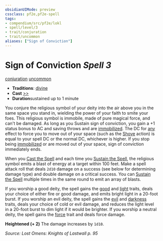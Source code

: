 ```yaml
---
obsidianUIMode: preview
cssclass: pf2e,pf2e-spell
tags:
- compendium/src/pf2e/lokl
- spell/level/3
- trait/conjuration
- trait/uncommon
aliases: ["Sign of Conviction"]
---
```

# Sign of Conviction *Spell 3*   
[conjuration](../../Rules/traits/conjuration.md)  [uncommon](../../Rules/traits/uncommon.md)  

- **Traditions**: [divine](../../Rules/traits/divine.md)
- **Cast** [>>](../../Rules/core-rulebook/chapter-9-playing-the-game.md#Actions "Two-Action") 
- **Duration**sustained up to 1 minute

You conjure the religious symbol of your deity into the air above you in the same space you stand in, wielding the power of your faith to smite your foes. This religious symbol is immobile, made of pure magical force, and can't be damaged. As long as you Sustain sign of conviction, you gain a +1 status bonus to AC and saving throws and are [immobilized](../../Rules/conditions.md#Immobilized). The DC for [any](../../Rules/traits/any-b1.md) effect to force you to move out of your space (such as the [Shove](../../Rules/actions/shove.md) action) is equal to your spell DC or the normal DC, whichever is higher. If you stop being [immobilized](../../Rules/conditions.md#Immobilized) or are moved out of your space, sign of conviction immediately ends.

When you [Cast the Spell](../../Rules/actions/cast-a-spell.md) and each time you [Sustain the Spell](../../Rules/actions/sustain-a-spell.md), the religious symbol emits a blast of energy at a target within 100 feet. Make a spell attack roll that deals `2d10` damage on a success (see below for determining damage type) and double damage on a critical success. You can [Sustain the Spell](../../Rules/actions/sustain-a-spell.md) multiple times in the same round to emit an array of blasts.

If you worship a good deity, the spell gains the [good](../../Rules/traits/good.md) and [light](../../Rules/traits/light.md) traits, deals your choice of either fire or good damage, and emits bright light in a 20-foot burst. If you worship an evil deity, the spell gains the [evil](../../Rules/traits/evil.md) and [darkness](../../Rules/traits/darkness.md) traits, deals your choice of cold or evil damage, and reduces the light level in a 20-foot burst to dim light if it would be brighter. If you worship a neutral deity, the spell gains the [force](../../Rules/traits/force.md) trait and deals force damage.

**Heightened (+ 2)** The damage increases by `1d10`.

*Source: Lost Omens: Knights of Lastwall p. 95*